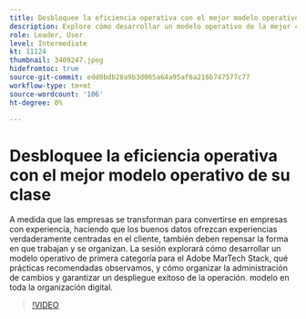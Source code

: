 ```yaml
---
title: Desbloquee la eficiencia operativa con el mejor modelo operativo de su clase
description: Explore cómo desarrollar un modelo operativo de la mejor clase para el Adobe MarTech Stack, qué prácticas recomendadas observamos
role: Leader, User
level: Intermediate
kt: 11124
thumbnail: 3409247.jpeg
hidefromtoc: true
source-git-commit: edd0bdb28a9b3d065a64a95af6a216b747577c77
workflow-type: tm+mt
source-wordcount: '106'
ht-degree: 0%

---
```


# Desbloquee la eficiencia operativa con el mejor modelo operativo de su clase

A medida que las empresas se transforman para convertirse en empresas con experiencia, haciendo que los buenos datos ofrezcan experiencias verdaderamente centradas en el cliente, también deben repensar la forma en que trabajan y se organizan. La sesión explorará cómo desarrollar un modelo operativo de primera categoría para el Adobe MarTech Stack, qué prácticas recomendadas observamos, y cómo organizar la administración de cambios y garantizar un despliegue exitoso de la operación. modelo en toda la organización digital.

>[!VIDEO](https://video.tv.adobe.com/v/3409247/?quality=12&learn=on)
